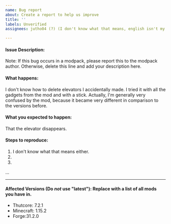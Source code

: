 ```yaml
---
name: Bug report
about: Create a report to help us improve
title: ''
labels: Unverified
assignees: jutho04 (?) (I don't know what that means, english isn't my native language and I didn't understand what this is supposed to mean, even with by translating.

---
```


#### Issue Description:	
Note: If this bug occurs in a modpack, please report this to the modpack author. Otherwise, delete this line and add your description here.	


#### What happens:	
I don't know how to delete elevators I accidentally made. I tried it with all the gadgets from the mod and with a stick. Actually, I'm generally very confused by the mod, because it became very different in comparison to the versions before. 


#### What you expected to happen:	
That the elevator disappears.


#### Steps to reproduce:	

1.	I don't know what that means either.
2.	
3.	
...	

____	
#### Affected Versions (Do *not* use "latest"): Replace with a list of all mods you have in.	

- Thutcore: 7.2.1
- Minecraft: 1.15.2
- Forge:31.2.0
